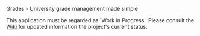 Grades - University grade management made simple

This application must be regarded as 'Work in Progress'.
Please consult the [Wiki](https://github.com/ovidiupw/grades/wiki) for updated information the project's current status.